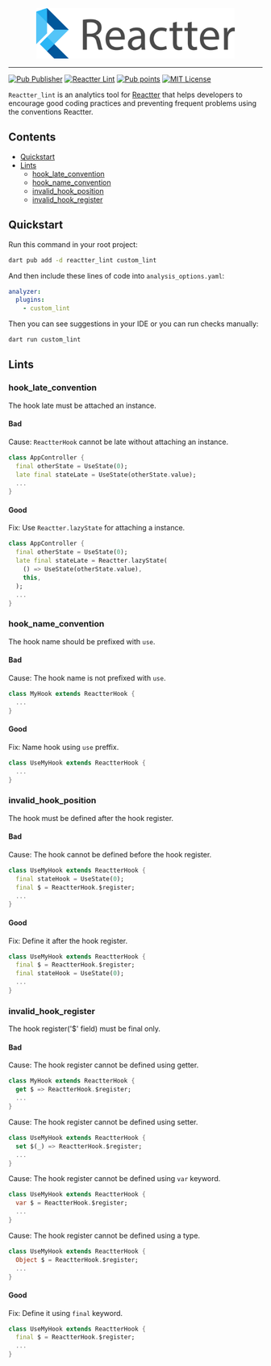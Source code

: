 <p align="center">
  <img src="https://raw.githubusercontent.com/2devs-team/reactter_assets/main/reactter_logo_full.png" height="100" alt="Reactter" />
</p>

____

[![Pub Publisher](https://img.shields.io/pub/publisher/reactter?color=013d6d&labelColor=01579b)](https://pub.dev/publishers/2devs.io/packages)
[![Reactter Lint](https://img.shields.io/pub/v/reactter_lint?color=1d7fac&labelColor=29b6f6&label=reactter_lint&logo=dart)](https://pub.dev/packages/reactter_lint)
[![Pub points](https://img.shields.io/pub/points/reactter_lint?color=196959&labelColor=23967F&logo=dart)](https://pub.dev/packages/reactter_lint/score)
[![MIT License](https://img.shields.io/github/license/2devs-team/reactter?color=a85f00&labelColor=F08700&logoColor=fff&logo=Open%20Source%20Initiative)](https://github.com/2devs-team/reactter/blob/master/LICENSE)

`Reactter_lint` is an analytics tool for [Reactter](https://pub.dev/packages/reactter) that helps developers to encourage good coding practices and preventing frequent problems using the conventions Reactter.

## Contents

- [Quickstart](#quickstart)
- [Lints](#lints)
  - [hook_late_convention](#hook_late_convention)
  - [hook_name_convention](#hook_name_convention)
  - [invalid_hook_position](#invalid_hook_position)
  - [invalid_hook_register](#invalid_hook_register)

## Quickstart

Run this command in your root project:

```sh
dart pub add -d reactter_lint custom_lint
```

And then include these lines of code into `analysis_options.yaml`:

```yaml
analyzer:
  plugins:
    - custom_lint
```

Then you can see suggestions in your IDE or you can run checks manually:

```sh
dart run custom_lint
```

## Lints

### hook_late_convention

The hook late must be attached an instance.

#### Bad

Cause: `ReactterHook` cannot be late without attaching an instance.

```dart
class AppController {
  final otherState = UseState(0);
  late final stateLate = UseState(otherState.value);
  ...
}
```

#### Good

Fix: Use `Reactter.lazyState` for attaching a instance.

```dart
class AppController {
  final otherState = UseState(0);
  late final stateLate = Reactter.lazyState(
    () => UseState(otherState.value),
    this,
  );
  ...
}
```

### hook_name_convention

The hook name should be prefixed with `use`.

#### Bad

Cause: The hook name is not prefixed with `use`.

```dart
class MyHook extends ReactterHook {
  ...
}
```

#### Good

Fix: Name hook using `use` preffix.

```dart
class UseMyHook extends ReactterHook {
  ...
}
```

### invalid_hook_position

The hook must be defined after the hook register.

#### Bad

Cause: The hook cannot be defined before the hook register.

```dart
class UseMyHook extends ReactterHook {
  final stateHook = UseState(0);
  final $ = ReactterHook.$register;
  ...
}
```

#### Good

Fix: Define it after the hook register.

```dart
class UseMyHook extends ReactterHook {
  final $ = ReactterHook.$register;
  final stateHook = UseState(0);
  ...
}
```

### invalid_hook_register

The hook register('$' field) must be final only.

#### Bad

Cause: The hook register cannot be defined using getter.

```dart
class MyHook extends ReactterHook {
  get $ => ReactterHook.$register;
  ...
}
```

Cause: The hook register cannot be defined using setter.

```dart
class UseMyHook extends ReactterHook {
  set $(_) => ReactterHook.$register;
  ...
}
```

Cause: The hook register cannot be defined using `var` keyword.

```dart
class UseMyHook extends ReactterHook {
  var $ = ReactterHook.$register;
  ...
}
```

Cause: The hook register cannot be defined using a type.

```dart
class UseMyHook extends ReactterHook {
  Object $ = ReactterHook.$register;
  ...
}
```

#### Good

Fix: Define it using `final` keyword.

```dart
class UseMyHook extends ReactterHook {
  final $ = ReactterHook.$register;
  ...
}
```
